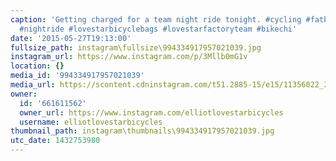 ```yaml
---
caption: 'Getting charged for a team night ride tonight. #cycling #fatbike #bicycle
  #nightride #lovestarbicyclebags #lovestarfactoryteam #bikechi'
date: '2015-05-27T19:13:00'
fullsize_path: instagram\fullsize\994334917957021039.jpg
instagram_url: https://www.instagram.com/p/3Mllb0mG1v
location: {}
media_id: '994334917957021039'
media_url: https://scontent.cdninstagram.com/t51.2885-15/e15/11356022_374441366097053_2032840107_n.jpg?ig_cache_key=OTk0MzM0OTE3OTU3MDIxMDM5.2
owner:
  id: '661611562'
  owner_url: https://www.instagram.com/elliotlovestarbicycles
  username: elliotlovestarbicycles
thumbnail_path: instagram\thumbnails\994334917957021039.jpg
utc_date: 1432753980
---
```


